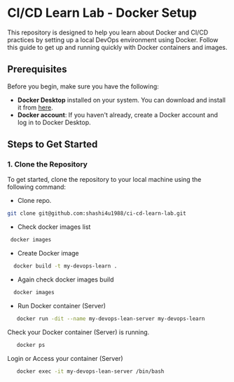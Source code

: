  # CI/CD Learn Lab - Docker Setup

This repository is designed to help you learn about Docker and CI/CD practices by setting up a local DevOps environment using Docker. Follow this guide to get up and running quickly with Docker containers and images.

## Prerequisites

Before you begin, make sure you have the following:

- **Docker Desktop** installed on your system. You can download and install it from [here](https://www.docker.com/products/docker-desktop).
- **Docker account**: If you haven't already, create a Docker account and log in to Docker Desktop.

## Steps to Get Started

### 1. Clone the Repository

To get started, clone the repository to your local machine using the following command:

 - Clone repo.
 
  ```bash
 git clone git@github.com:shashi4u1988/ci-cd-learn-lab.git
 ```

 - Check docker images list
 ```bash
  docker images
  ```

- Create Docker image 
```bash
  docker build -t my-devops-learn .
```
- Again check docker images build 

```bash
  docker images
  ```

  - Run Docker container (Server)
```bash
   docker run -dit --name my-devops-lean-server my-devops-learn
```

   Check your  Docker container (Server) is running.
```bash
   docker ps
```

   Login or Access your container (Server) 
```bash
   docker exec -it my-devops-lean-server /bin/bash 
```
